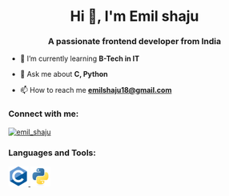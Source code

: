 <h1 align="center">Hi 👋, I'm Emil shaju</h1>
<h3 align="center">A passionate frontend developer from India</h3>

- 🌱 I’m currently learning **B-Tech in IT**

- 💬 Ask me about **C, Python**

- 📫 How to reach me **emilshaju18@gmail.com**

<h3 align="left">Connect with me:</h3>
<p align="left">
<a href="https://instagram.com/emil_shaju" target="blank"><img align="center" src="https://raw.githubusercontent.com/rahuldkjain/github-profile-readme-generator/master/src/images/icons/Social/instagram.svg" alt="emil_shaju" height="30" width="40" /></a>
</p>

<h3 align="left">Languages and Tools:</h3>
<p align="left"> <a href="https://www.cprogramming.com/" target="_blank" rel="noreferrer"> <img src="https://raw.githubusercontent.com/devicons/devicon/master/icons/c/c-original.svg" alt="c" width="40" height="40"/> </a> <a href="https://www.python.org" target="_blank" rel="noreferrer"> <img src="https://raw.githubusercontent.com/devicons/devicon/master/icons/python/python-original.svg" alt="python" width="40" height="40"/> </a> </p>

